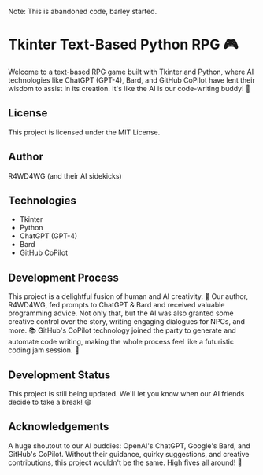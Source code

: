 Note: This is abandoned code, barley started.


# Tkinter Text-Based Python RPG 🎮

Welcome to a text-based RPG game built with Tkinter and Python, where AI technologies like ChatGPT (GPT-4), Bard, and GitHub CoPilot have lent their wisdom to assist in its creation. It's like the AI is our code-writing buddy! 🤖

## License

This project is licensed under the MIT License.

## Author

R4WD4WG (and their AI sidekicks)

## Technologies

- Tkinter
- Python
- ChatGPT (GPT-4)
- Bard
- GitHub CoPilot

## Development Process

This project is a delightful fusion of human and AI creativity. 🎨 Our author, R4WD4WG, fed prompts to ChatGPT & Bard and received valuable programming advice. Not only that, but the AI was also granted some creative control over the story, writing engaging dialogues for NPCs, and more. 📚 GitHub's CoPilot technology joined the party to generate and automate code writing, making the whole process feel like a futuristic coding jam session. 🚀

## Development Status

This project is still being updated. We'll let you know when our AI friends decide to take a break! 😄

## Acknowledgements

A huge shoutout to our AI buddies: OpenAI's ChatGPT, Google's Bard, and GitHub's CoPilot. Without their guidance, quirky suggestions, and creative contributions, this project wouldn't be the same. High fives all around! 🙌
